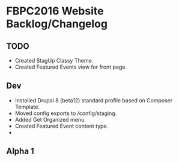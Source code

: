 # FBPC2016 Website Backlog/Changelog #

## TODO ##
* Created StagUp Classy Theme.
* Created Featured Events view for front page. 

## Dev ##
* Installed Drupal 8 (beta12) standard profile based on Composer Template.
* Moved config exports to /config/staging.
* Added Get Organized menu.
* Created Featured Event content type.
* 

## Alpha 1 ##

